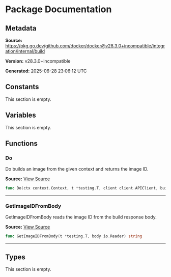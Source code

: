 # Package Documentation

## Metadata

**Source:** https://pkg.go.dev/github.com/docker/docker@v28.3.0+incompatible/integration/internal/build

**Version:** v28.3.0+incompatible

**Generated:** 2025-06-28 23:06:12 UTC

## Constants

This section is empty.

## Variables

This section is empty.

## Functions

### Do

Do builds an image from the given context and returns the image ID.

**Source:** [View Source](https://github.com/docker/docker/blob/v28.3.0/integration/internal/build/build.go#L18)  

```go
func Do(ctx context.Context, t *testing.T, client client.APIClient, buildCtx *fakecontext.Fake) string
```

---

### GetImageIDFromBody

GetImageIDFromBody reads the image ID from the build response body.

**Source:** [View Source](https://github.com/docker/docker/blob/v28.3.0/integration/internal/build/build.go#L32)  

```go
func GetImageIDFromBody(t *testing.T, body io.Reader) string
```

---

## Types

This section is empty.

